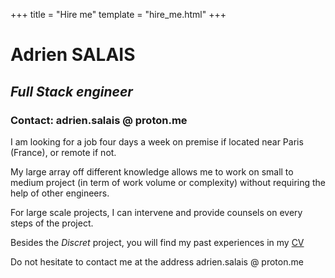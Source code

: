 +++
title = "Hire me"
template = "hire_me.html"
+++

# Adrien SALAIS
##  *Full Stack engineer*
### Contact: adrien.salais @ proton.me

I am looking for a job four days a week on premise if located near Paris (France), or remote if not.

My large array off different knowledge allows me to work on small to medium project (in term of work volume or complexity) without requiring the help of other engineers.

For large scale projects, I can intervene and provide counsels on every steps of the project.

Besides the *Discret* project, you will find my past experiences in my [CV](@/hire_me/_index.md) 

Do not hesitate to contact me at the address adrien.salais @ proton.me

